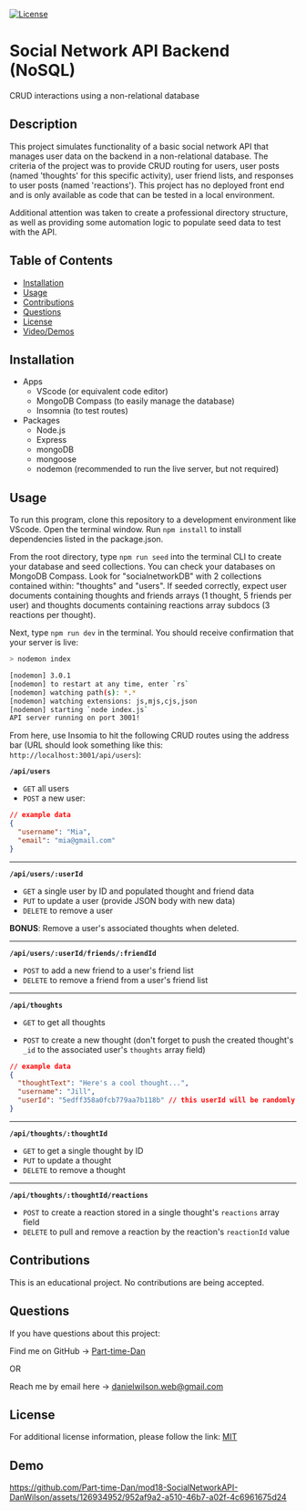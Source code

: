 [![License](https://img.shields.io/badge/License-MIT-blue.svg)](https://choosealicense.com/licenses/mit/)

# Social Network API Backend (NoSQL)
CRUD interactions using a non-relational database

## Description
This project simulates functionality of a basic social network API that manages user data on the backend in a non-relational database. The criteria of the project was to provide CRUD routing for users, user posts (named 'thoughts' for this specific activity), user friend lists, and responses to user posts (named 'reactions'). This project has no deployed front end and is only available as code that can be tested in a local environment.

Additional attention was taken to create a professional directory structure, as well as providing some automation logic to populate seed data to test with the API.

## Table of Contents
- [Installation](#installation)
- [Usage](#usage)
- [Contributions](#contributions)
- [Questions](#questions)
- [License](#license)
- [Video/Demos](#demo)

## Installation
- Apps
    - VScode (or equivalent code editor)
    - MongoDB Compass (to easily manage the database)
    - Insomnia (to test routes)
- Packages
    - Node.js
    - Express
    - mongoDB
    - mongoose 
    - nodemon (recommended to run the live server, but not required)

## Usage
To run this program, clone this repository to a development environment like VScode. Open the terminal window. Run ```npm install``` to install dependencies listed in the package.json.

From the root directory, type ```npm run seed``` into the terminal CLI to create your database and seed collections. You can check your databases on MongoDB Compass. Look for "socialnetworkDB" with 2 collections contained within: "thoughts" and "users". If seeded correctly, expect user documents containing thoughts and friends arrays (1 thought, 5 friends per user) and thoughts documents containing reactions array subdocs (3 reactions per thought).

Next, type ```npm run dev``` in the terminal. You should receive confirmation that your server is live: 

```sh
> nodemon index

[nodemon] 3.0.1
[nodemon] to restart at any time, enter `rs`
[nodemon] watching path(s): *.*
[nodemon] watching extensions: js,mjs,cjs,json
[nodemon] starting `node index.js`
API server running on port 3001!
```

From here, use Insomia to hit the following CRUD routes using the address bar (URL should look something like this: ```http://localhost:3001/api/users```):

**`/api/users`**
* `GET` all users
* `POST` a new user: 
```json
// example data
{
  "username": "Mia",
  "email": "mia@gmail.com"
}
```

---

**`/api/users/:userId`**
* `GET` a single user by ID and populated thought and friend data
* `PUT` to update a user (provide JSON body with new data)
* `DELETE` to remove a user

**BONUS**: Remove a user's associated thoughts when deleted.

---

**`/api/users/:userId/friends/:friendId`**
* `POST` to add a new friend to a user's friend list 
* `DELETE` to remove a friend from a user's friend list 

---

**`/api/thoughts`**
* `GET` to get all thoughts 
 
* `POST` to create a new thought (don't forget to push the created thought's `_id` to the associated user's `thoughts` array field) 
```json
// example data
{
  "thoughtText": "Here's a cool thought...",
  "username": "Jill",
  "userId": "5edff358a0fcb779aa7b118b" // this userId will be randomly generated when the data is seeded.
}
```

---

**`/api/thoughts/:thoughtId`**
* `GET` to get a single thought by ID
* `PUT` to update a thought
* `DELETE` to remove a thought

---

**`/api/thoughts/:thoughtId/reactions`**
* `POST` to create a reaction stored in a single thought's `reactions` array field 
* `DELETE` to pull and remove a reaction by the reaction's `reactionId` value 

## Contributions
This is an educational project. No contributions are being accepted.
 

## Questions
If you have questions about this project:

Find me on GitHub -> [Part-time-Dan](https://github.com/Part-time-Dan)

OR

Reach me by email here -> [danielwilson.web@gmail.com](mailto:danielwilson.web@gmail.com)


## License
For additional license information, please follow the link: [MIT](https://choosealicense.com/licenses/mit/)

## Demo


https://github.com/Part-time-Dan/mod18-SocialNetworkAPI-DanWilson/assets/126934952/952af9a2-a510-46b7-a02f-4c6961675d24

